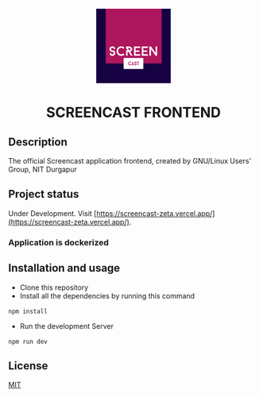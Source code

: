 <p align="center">
  <a href="https://screencast.anweshadan.vercel.app/">
    <img alt="logo" src="public/scl.png" width="150" />
  </a>
</p>
<h1 align="center">
  SCREENCAST FRONTEND
</h1>

## Description

The official Screencast application frontend, created by GNU/Linux Users' Group, NIT Durgapur

## Project status

Under Development. Visit [https://screencast-zeta.vercel.app/](https://screencast-zeta.vercel.app/).

<h3>Application is dockerized<h3>

## Installation and usage

- Clone this repository
- Install all the dependencies by running this command

```
npm install
```

- Run the development Server

```
npm run dev
```

## License

[MIT](./LICENSE)
